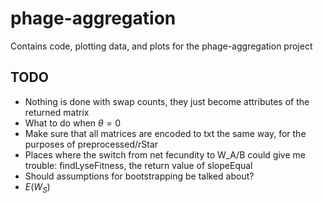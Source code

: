 # phage-aggregation

Contains code, plotting data, and plots for the phage-aggregation project

## TODO

- Nothing is done with swap counts, they just become attributes of the returned matrix
- What to do when $\theta = 0$
- Make sure that all matrices are encoded to txt the same way, for the purposes of preprocessed/rStar
- Places where the switch from net fecundity to W_A/B could give me trouble: findLyseFitness, the return value of slopeEqual
- Should assumptions for bootstrapping be talked about?
- $E(W_S)$
